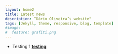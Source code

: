 ```yaml
---
layout: home2
title: Latest news
description: “Dário Oliveira’s website"
tags: [Jekyll, theme, responsive, blog, template]
#image:
#  feature: grafiti.png
---
```


<section>

<ul>

<li>Testing 1 <a href="http://testing.com”><strong>testing</strong></a></li>

<br>

<li>Testing 2 <a href="http://testing.com”><strong>testing</strong></a></li>

</ul>

</section>





